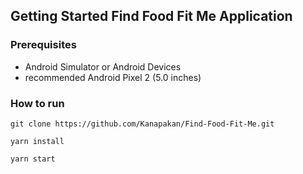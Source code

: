 ## Getting Started Find Food Fit Me Application

### **Prerequisites**

* Android Simulator or Android Devices
* recommended Android Pixel 2 (5.0 inches)

### **How to run**

```
git clone https://github.com/Kanapakan/Find-Food-Fit-Me.git
```

```
yarn install
```

```
yarn start
```

